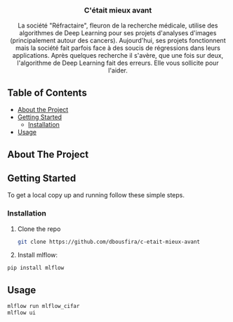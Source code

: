 <!-- PROJECT LOGO -->
<br />
<p align="center">
  <h3 align="center">C'était mieux avant</h3>

  <p align="center">
    La société "Réfractaire", fleuron de la recherche médicale, utilise des algorithmes de Deep Learning pour ses projets d'analyses d'images (principalement autour des cancers). Aujourd'hui, ses projets fonctionnent mais la société fait parfois face à des soucis de régressions dans leurs applications. Après quelques recherche il s'avère, que une fois sur deux, l'algorithme de Deep Learning fait des erreurs. Elle vous sollicite pour l'aider.
  </p>
</p>

<!-- TABLE OF CONTENTS -->
## Table of Contents

* [About the Project](#about-the-project)
* [Getting Started](#getting-started)
  * [Installation](#installation)
* [Usage](#usage)

<!-- ABOUT THE PROJECT -->
## About The Project

<!-- GETTING STARTED -->
## Getting Started

To get a local copy up and running follow these simple steps.

### Installation

1. Clone the repo

    ```sh
    git clone https://github.com/dbousfira/c-etait-mieux-avant
    ```

2. Install mlflow:

```python
pip install mlflow
```

<!-- USAGE EXAMPLES -->
## Usage

```python
mlflow run mlflow_cifar
mlflow ui
```
